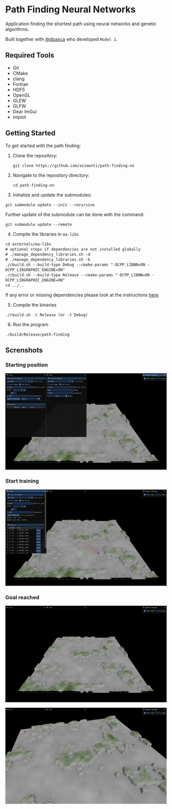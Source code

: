 # Path Finding Neural Networks

Application finding the shortest path using neural networks and genetic algorithms.

Built together with [@dpasca](https://github.com/dpasca) who developed `Model 1`. 

## Required Tools

- Git
- CMake
- clang
- Fortran
- HDF5
- OpenGL
- GLEW
- GLFW
- Dear ImGui
- implot

## Getting Started

To get started with the path finding:

1. Clone the repository:
   ```
   git clone https://github.com/azimonti/path-finding-nn
   ```
2. Navigate to the repository directory:
   ```
   cd path-finding-nn
   ```
3. Initialize and update the submodules:
  ```
  git submodule update --init --recursive
  ```

Further update of the submodule can be done with the command:
  ```
  git submodule update --remote
  ```

4. Compile the libraries in `ma-libs`
  ```
  cd externals/ma-libs
  # optional steps if dependencies are not installed globally
  # ./manage_dependency_libraries.sh -d
  # ./manage_dependency_libraries.sh -b
  ./cbuild.sh --build-type Debug --cmake-params "-DCPP_LIBNN=ON -DCPP_LIBGRAPHIC_ENGINE=ON"
  ./cbuild.sh --build-type Release --cmake-params "-DCPP_LIBNN=ON -DCPP_LIBGRAPHIC_ENGINE=ON"
  cd ../..
  ```

  If any error or missing dependencies please look at the instructions [here](https://github.com/azimonti/ma-libs)

5. Compile the binaries
  ```
  ./cbuild.sh -t Release (or -t Debug)
  ```

6. Run the program
  ```
  ./build/Release/path-finding
  ```

## Screnshots

### Starting position

![Starting position](screenshots/starting_position.png)

### Start training

![Start training](screenshots/start_training.png)


### Goal reached

![Goal Reached](screenshots/goal_reached.png)

![Goal Reached](screenshots/goal_reached_2.png)
